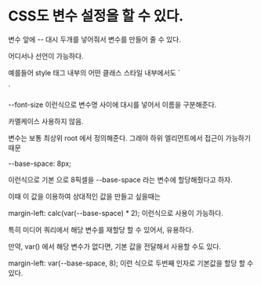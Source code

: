 # CSS도 변수 설정을 할 수 있다.

변수 앞에 -- 대시 두개를 넣어줘서 변수를 만들어 줄 수 있다.

어디서나 선언이 가능하다. 

예를들어 style 태그 내부의 어떤 클래스 스타일 내부에서도
`
<style>
    .first-list {
        color: white;
        /*--font-size: 32px; */
    /* 위처럼 하면 --font-size 라는 이름으로 정의 한것!*/
    /* 사용을 위해서는 var() 라는 함수를 이용한다. */
    /*    font-size: var(--font-size);*/
    /* 위처럼 var() 함수 내부에 변수명을 넣어서 사용 */
    }

    보통은 루트에서 정의해서 사용
</style>
`

--font-size 이런식으로 변수명 사이에 대시를 넣어서 이름을 구분해준다.

카멜케이스 사용하지 않음.

변수는 보통 최상위 root 에서 정의해준다. 그래야 하위 엘리먼트에서 접근이 가능하기 때문

--base-space: 8px; 

이런식으로 기본 으로 8픽셀을 --base-space 라는 변수에 할당해줬다고 하자.

이때 이 값을 이용하여 상대적인 값을 만들고 싶을때는

margin-left: calc(var(--base-space) * 2);
이런식으로 사용이 가능하다.

특히 미디어 쿼리에서 해당 변수를 재할당 할 수 있어서, 유용하다.

만약, var() 에서 해당 변수가 없다면, 기본 값을 전달해서 사용할 수도 있다.

margin-left: var(--base-space, 8);
이런 식으로 두번째 인자로 기본값을 할당 할 수 있다.